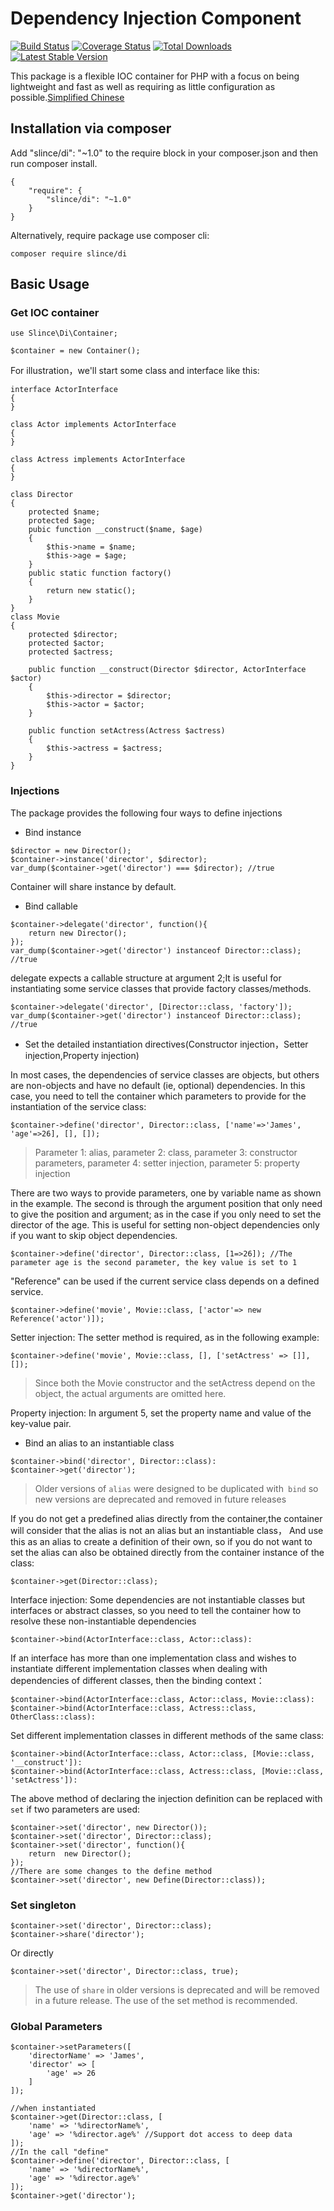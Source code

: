 ﻿# Dependency Injection Component

[![Build Status](https://img.shields.io/travis/slince/di/master.svg?style=flat-square)](https://travis-ci.org/slince/di)
[![Coverage Status](https://img.shields.io/codecov/c/github/slince/di.svg?style=flat-square)](https://codecov.io/github/slince/di)
[![Total Downloads](https://img.shields.io/packagist/dt/slince/di.svg?style=flat-square)](https://packagist.org/packages/slince/di)
[![Latest Stable Version](https://img.shields.io/packagist/v/slince/di.svg?style=flat-square&label=stable)](https://packagist.org/packages/slince/di)

This package is a flexible IOC container for PHP with a focus on being lightweight and fast as well as requiring as little configuration as possible.[Simplified Chinese](./README-zh_CN.md)

## Installation via composer
Add "slince/di": "~1.0" to the require block in your composer.json and then run composer install.
```
{
    "require": {
        "slince/di": "~1.0"
    }
}
```
Alternatively, require package use composer cli:
```
composer require slince/di
```
## Basic Usage

### Get IOC container
```
use Slince\Di\Container;

$container = new Container();
```
For illustration，we'll start some class and interface like this: 

```
interface ActorInterface
{
}

class Actor implements ActorInterface
{
}

class Actress implements ActorInterface
{
}

class Director
{
    protected $name;
    protected $age;
    pubic function __construct($name, $age)
    {
        $this->name = $name;
        $this->age = $age;
    }
    public static function factory()
    {
        return new static();
    }
}
class Movie
{
    protected $director;
    protected $actor;
    protected $actress;
    
    public function __construct(Director $director, ActorInterface $actor)
    {
        $this->director = $director;
        $this->actor = $actor;
    }
    
    public function setActress(Actress $actress)
    {
        $this->actress = $actress;
    }
}

```
### Injections

The package provides the following four ways to define injections

- Bind instance

```
$director = new Director();
$container->instance('director', $director);
var_dump($container->get('director') === $director); //true
```
Container will share instance by default.

- Bind callable
```
$container->delegate('director', function(){
    return new Director();
});
var_dump($container->get('director') instanceof Director::class); //true
```
delegate expects a callable structure at argument 2;It is useful for instantiating some service classes that provide factory classes/methods.
```
$container->delegate('director', [Director::class, 'factory']);
var_dump($container->get('director') instanceof Director::class); //true
```

- Set the detailed instantiation directives(Constructor injection，Setter injection,Property injection)

In most cases, the dependencies of service classes are objects, but others are non-objects and have no default (ie, optional) dependencies. 
In this case, you need to tell the container which parameters to provide for the instantiation of the service class:

```
$container->define('director', Director::class, ['name'=>'James', 'age'=>26], [], []);
```
> Parameter 1: alias, parameter 2: class, parameter 3: constructor parameters, 
> parameter 4: setter injection, parameter 5: property injection

There are two ways to provide parameters, one by variable name as shown in the example. The second is through the argument position 
that only need to give the position and argument; as in the case if you only need to set the director of the age.
This is useful for setting non-object dependencies only if you want to skip object dependencies.

```
$container->define('director', Director::class, [1=>26]); //The parameter age is the second parameter, the key value is set to 1
```

"Reference" can be used if the current service class depends on a defined service.
```
$container->define('movie', Movie::class, ['actor'=> new Reference('actor')]);
```

Setter injection: The setter method is required, as in the following example: 
```
$container->define('movie', Movie::class, [], ['setActress' => []], []);
```
> Since both the Movie constructor and the setActress depend on the object, the actual arguments are omitted here.


Property injection: In argument 5, set the property name and value of the key-value pair.


- Bind an alias to an instantiable class

```
$container->bind('director', Director::class):
$container->get('director');
```
> Older versions of `alias` were designed to be duplicated with` bind` so new versions are deprecated and removed in future releases

If you do not get a predefined alias directly from the container,the container will consider that the alias is not an alias but an instantiable class，
And use this as an alias to create a definition of their own, so if you do not want to set the alias can also be obtained directly from the 
container instance of the class:
```
$container->get(Director::class);
```

Interface injection: Some dependencies are not instantiable classes but interfaces or abstract classes, so you need to tell the container 
how to resolve these non-instantiable dependencies
```
$container->bind(ActorInterface::class, Actor::class):
```
If an interface has more than one implementation class and wishes to instantiate different implementation classes when dealing with 
dependencies of different classes, then the binding context：
```
$container->bind(ActorInterface::class, Actor::class, Movie::class):
$container->bind(ActorInterface::class, Actress::class, OtherClass::class):
```
Set different implementation classes in different methods of the same class:
```
$container->bind(ActorInterface::class, Actor::class, [Movie::class, '__construct']):
$container->bind(ActorInterface::class, Actress::class, [Movie::class, 'setActress']):
```

The above method of declaring the injection definition can be replaced with `set` if two parameters are used:
```
$container->set('director', new Director());
$container->set('director', Director::class);
$container->set('director', function(){
    return  new Director();
});
//There are some changes to the define method
$container->set('director', new Define(Director::class));
```

### Set singleton

```
$container->set('director', Director::class);
$container->share('director');
```
Or directly
```
$container->set('director', Director::class, true);
```
> The use of `share` in older versions is deprecated and will be removed in a future release. The use of the set method is recommended.

### Global Parameters
```
$container->setParameters([
    'directorName' => 'James',
    'director' => [
        'age' => 26
    ]
]);

//when instantiated
$container->get(Director::class, [
    'name' => '%directorName%',
    'age' => '%director.age%' //Support dot access to deep data
]);
//In the call "define"
$container->define('director', Director::class, [
    'name' => '%directorName%',
    'age' => '%director.age%'
]);
$container->get('director');
```